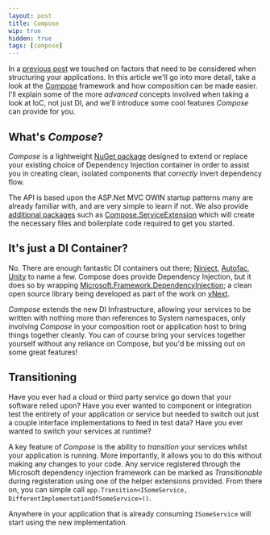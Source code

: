 ```yaml
---
layout: post
title: Compose
wip: true
hidden: true
tags: [compose]
---
```


In a [previous post](http://blog.devbot.net/composition) we touched on factors that need to be considered when structuring your applications. In this article we'll go into more detail, take a look at the [Compose] framework and how composition can be made easier. I'll explain some of the more _advanced_ concepts involved when taking a look at IoC, not just DI, and we'll introduce some cool features _Compose_ can provide for you.

## What's _Compose_?

_Compose_ is a lightweight [NuGet package] designed to extend or replace your existing choice of Dependency Injection container in order to assist you in creating clean, isolated components that _correctly_ invert dependency flow.

The API is based upon the ASP.Net MVC OWIN startup patterns many are already familiar with, and are very simple to learn if not. We also provide [additional packages] such as [Compose.ServiceExtension] which will create the necessary files and boilerplate code required to get you started.

## It's just a DI Container?

No. There are enough fantastic DI containers out there; [Ninject], [Autofac], [Unity] to name a few. Compose does provide Dependency Injection, but it does so by wrapping [Microsoft.Framework.DependencyInjection]; a clean open source library being developed as part of the work on [vNext].

_Compose_ extends the new DI Infrastructure, allowing your services to be written with nothing more than references to System namespaces, only involving _Compose_ in your composition root or application host to bring things together cleanly. You can of course bring your services together yourself without any reliance on Compose, but you'd be missing out on some great features!

## Transitioning

Have you ever had a cloud or third party service go down that your software relied upon? Have you ever wanted to component or integration test the entirety of your application or service but needed to switch out just a couple interface implementations to feed in test data? Have you ever wanted to switch your services at runtime?

A key feature of _Compose_ is the ability to _transition_ your services whilst your application is running. More importantly, it allows you to do this without making any changes to your code. Any service registered through the Microsoft dependency injection framework can be marked as _Transitionable_ during registeration using one of the helper extensions provided. From there on, you can simple call `app.Transition<ISomeService, DifferentImplementationOfSomeService>()`.

Anywhere in your application that is already consuming `ISomeService` will start using the new implementation.

  [Compose]: http://github.com/smudge202/compose
  [NuGet package]: http://nuget.org/packages/compose
  [additional packages]: http://www.nuget.org/packages?q=Compose
  [Compose.ServiceExtension]: http://www.nuget.org/packages/Compose.ServiceExtension
  [Ninject]: http://www.ninject.org
  [Autofac]: http://autofac.org
  [Unity]: http://unity.codeplex.com
  [Microsoft.Framework.DependencyInjection]: http://www.nuget.org/packages/microsoft.framework.dependencyinjection
  [vNext]: http://www.asp.net/vnext
